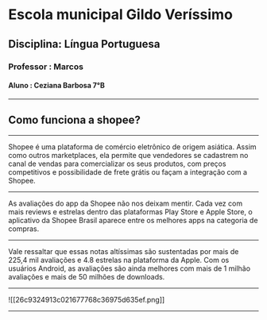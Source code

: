 # Escola municipal Gildo Veríssimo

## Disciplina: Língua Portuguesa

### Professor : Marcos
#### Aluno : Ceziana Barbosa 7°B 

---
## Como funciona a shopee?
---
Shopee é uma plataforma de comércio eletrônico de origem asiática. Assim como outros marketplaces, ela permite que vendedores se cadastrem no canal de vendas para comercializar os seus produtos, com preços competitivos e possibilidade de frete grátis ou façam a integração com a Shopee.

---


As avaliações do app da Shopee não nos deixam mentir. Cada vez com mais reviews e estrelas dentro das plataformas Play Store e Apple Store, o aplicativo da Shopee Brasil aparece entre os melhores apps na categoria de compras.

---


Vale ressaltar que essas notas altíssimas são sustentadas por mais de 225,4 mil avaliações e 4.8 estrelas na plataforma da Apple.
Com os usuários Android, as avaliações são ainda melhores com mais de 1 milhão avaliações e mais de 50 milhões de downloads.

---



![[26c9324913c021677768c36975d635ef.png]]


---






















